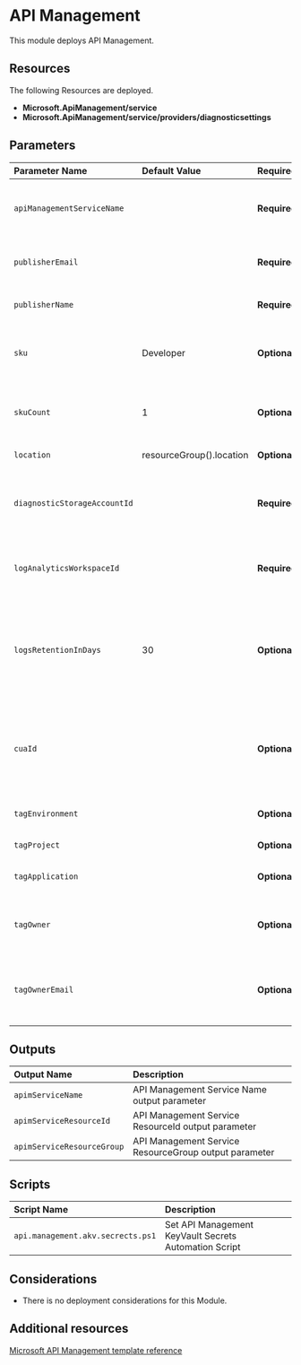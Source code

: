 # API Management

This module deploys API Management. 

## Resources

The following Resources are deployed.

+ **Microsoft.ApiManagement/service**
+ **Microsoft.ApiManagement/service/providers/diagnosticsettings**

## Parameters

| Parameter Name | Default Value | Required | Description |
| :-             | :-            | :-       |:-           |
| `apiManagementServiceName` || **Required** | The name of the of the API Management Service
| `publisherEmail` || **Required** | The email address of the owner of the service
| `publisherName` || **Required** | The name of the owner of the service
| `sku` | Developer | **Optional** | The pricing tier of this API Management service
| `skuCount` | 1 | **Optional** | The instance size of this API Management service
| `location` | resourceGroup().location | **Optional** | Location for all resources
| `diagnosticStorageAccountId` || **Required** | Resource identifier of the Diagnostic Storage Account
| `logAnalyticsWorkspaceId` || **Required** | Resource identifier of Log Analytics Workspace
| `logsRetentionInDays` | 30 | **Optional** | Specifies the number of days that logs will be kept for, a value of 0 will retain data indefinitely
| `cuaId` || **Optional** | Customer Usage Attribution Id (GUID). This GUID must be previously registered
| `tagEnvironment` || **Optional** | The name of the Environment
| `tagProject` || **Optional** | The name of the project
| `tagApplication` || **Optional** | The name of the application
| `tagOwner` || **Optional** | The business owner for the application
| `tagOwnerEmail` || **Optional** | The Email address of the business owner for the application

## Outputs

| Output Name | Description |
| :-          | :-          |
| `apimServiceName` | API Management Service Name output parameter
| `apimServiceResourceId` | API Management Service ResourceId output parameter
| `apimServiceResourceGroup` | API Management Service ResourceGroup output parameter

## Scripts

| Script Name | Description |
| :-          | :-          |
| `api.management.akv.secrects.ps1` | Set API Management KeyVault Secrets Automation Script

## Considerations

+ There is no deployment considerations for this Module.

## Additional resources

[Microsoft API Management template reference](https://docs.microsoft.com/en-us/azure/templates/microsoft.apimanagement/allversions)